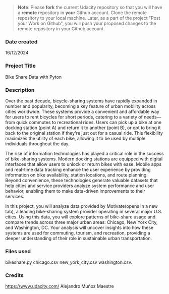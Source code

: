 >**Note**: Please **fork** the current Udacity repository so that you will have a **remote** repository in **your** Github account. Clone the remote repository to your local machine. Later, as a part of the project "Post your Work on Github", you will push your proposed changes to the remote repository in your Github account.

### Date created
16/12/2024

### Project Title
Bike Share Data with Pyton

### Description
Over the past decade, bicycle-sharing systems have rapidly expanded in number and popularity, becoming a key feature of urban mobility across cities worldwide. These systems provide a convenient and affordable way for users to rent bicycles for short periods, catering to a variety of needs—from quick commutes to recreational rides. Users can pick up a bike at one docking station (point A) and return it to another (point B), or opt to bring it back to the original station if they're just out for a casual ride. This flexibility maximizes the utility of each bike, allowing it to be used by multiple individuals throughout the day.

The rise of information technologies has played a critical role in the success of bike-sharing systems. Modern docking stations are equipped with digital interfaces that allow users to unlock or return bikes with ease. Mobile apps and real-time data tracking enhance the user experience by providing information on bike availability, station locations, and route planning. Beyond convenience, these technologies generate valuable datasets that help cities and service providers analyze system performance and user behavior, enabling them to make data-driven improvements to their services.

In this project, you will analyze data provided by Motivate(opens in a new tab), a leading bike-sharing system provider operating in several major U.S. cities. Using this data, you will explore patterns of bike-share usage and compare trends across three major urban areas: Chicago, New York City, and Washington, DC. Your analysis will uncover insights into how these systems are used for commuting, tourism, and recreation, providing a deeper understanding of their role in sustainable urban transportation.

### Files used
bikeshare.py chicago.csv new_york_city.csv washington.csv.

### Credits
https://www.udacity.com/ Alejandro Muñoz Maestre


